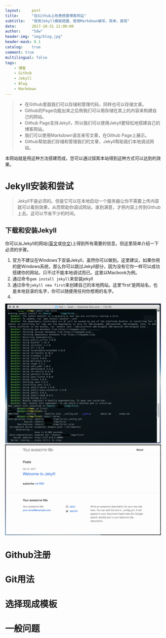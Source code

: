 ```yaml
---
layout:     post
title:      "在Github上免费搭建博客网站"
subtitle:   "使用Jekyll模板搭建、使用Markdown编写，简单，直观"
date:       2017-10-31 21:00:00
author:     "5dw"
header-img: "img/blog.jpg"
header-mask: 0.1
catalog:    true
comment: true
multilingual: false
tags:
    - 博客
    - Github
    - Jekyll
    - Blog
    - Markdown
---
```


> * 在Github里面我们可以存储和管理代码，同样也可以存储文章。
> * Github的Page功能出来之后例我们可以用存储在其上的内容来构建自己的网站。
> * Github Page支持Jekyll，所以我们可以使用Jekyll更轻松地搭建自己的博客网站。
> * 我们可以使用Markdown语言来写文章，在Github Page上展示。
> * Github帮助我们存储和管理我们的文章，Jekyll帮助我们本地调试网站。


本网站就是用这种方法搭建而成，您可以通过探索本站得到这种方式可以达到的效果。

# Jekyll安装和尝试
> Jekyll不是必须的。但是它可以在本地启动一个服务器让你不需要上传内容就可以看到效果，从而帮助你调试网站，直到满意，才把内容上传到Github上去。这可以节省不少的时间。

## 下载和安装Jekyll
你可以从Jekyll的网站([英文](http://jekyll.com/)或[中文](http://jekyll.com.cn/))上得到所有需要的信息。但这里简单介绍一下必须的步骤。
1. 官方不建议在Windows下安装Jekyll，虽然你可以做到。这里建议，如果你用的是Windows系统，那么你可以跳过Jekyll部分，因为没有它你一样可以成功搭建你的网站，只不过不能本地调试而已。这里以Macbook为例。
2. 通过命令`gem install jekyll`来安装jekyll
3. 通过命令`jekyll new first`来创建自己的本地网站。这里‘first’是网站名，也是本地目录的名字，你可以随便用任何你想用的名字。
4.

![](/_posts/img/jekyll_first.png)
![](/img/jekyll_site.png)



# Github注册
# Git用法
# 选择现成模板
# 一般问题
